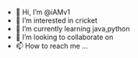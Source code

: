 - 👋 Hi, I’m @iAMv1
- 👀 I’m interested in cricket
- 🌱 I’m currently learning java,python
- 💞️ I’m looking to collaborate on 
- 📫 How to reach me ...

<!---
iAMv1/iAMv1 is a ✨ special ✨ repository because its `README.md` (this file) appears on your GitHub profile.
You can click the Preview link to take a look at your changes.
--->
